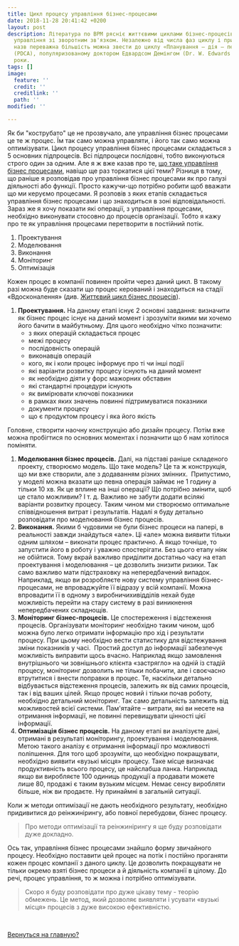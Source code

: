 ```yaml
---
title: Цикл процесу управління бізнес-процесами
date: 2018-11-28 20:41:42 +0200
layout: post
description: Література по BPM рясніє життєвими циклами бізнес-процесів, що описують
  управління зі зворотним зв'язком. Незалежно від числа фаз циклу і привласнених їм
  назв переважна більшість можна звести до циклу «Планування – дія – перевірка – коригування»
  (PDCA), популяризованому доктором Едвардсом Демінгом (Dr. W. Edwards Deming) у 1950-ті
  роки.
tags: []
image:
  feature: ''
  credit: ''
  creditlink: ''
  path: ''
modified: ''

---
```

Як би "кострубато" це не прозвучало, але управління бізнес процесами це те ж процес. Їм так само можна управляти, і його так само можна оптимізувати. Цикл процесу управління бізнес процесами складається з 5 основних підпроцесів. Всі підпроцеси послідовні, тобто виконуються строго один за одним. Але я ж вже казав про те, [що таке управління бізнес процесами][1], навіщо ще раз торкатися цієї теми? Різниця в тому, що раніше я розповідав про управління бізнес процесами як про галузі діяльності або функції. Просто кажучи-що потрібно робити щоб вважати що ми керуємо процесами. Я розповів з яких етапів складається управління бізнес процесами і що знаходиться в зоні відповідальності. Зараз же я хочу показати які операції, з управління процесами, необхідно виконувати стосовно до процесів організації. Тобто я кажу про те як управління процесами перетворити в постійний потік.

1. Проектування
2. Моделювання
3. Виконання
4. Моніторинг
5. Оптимізація

Кожен процес в компанії повинен пройти через даний цикл. В такому разі можна буде сказати що процес керований і знаходиться на стадії «Вдосконалення» (див. [Життєвий цикл бізнес процесів][2]).

1. **Проектування.** На даному етапі існує 2 основні завдання: визначити як бізнес процес існує на даний момент і зрозуміти якими ми хочемо його бачити в майбутньому. Для цього необхідно чітко позначити:
    * з яких операцій складається процес
    * межі процесу
    * послідовність операцій
    * виконавців операцій
    * кого, як і коли процес інформує про ті чи інші події
    * які варіанти розвитку процесу існують на даний момент
    * як необхідно діяти у форс мажорних обставин
    * які стандартні процедури існують
    * як вимірювати ключові показники
    * в рамках яких значень повинні підтримуватися показники
    * документи процесу
    * що є продуктом процесу і яка його якість

Головне, створити наочну конструкцію або дизайн процесу. Потім вже можна пробігтися по основних моментах і позначити що б нам хотілося поміняти.

1. **Моделювання бізнес процесів.** Далі, на підставі раніше складеного проекту, створюємо модель. Що таке модель? Це та ж конструкція, що ми вже створили, але з додаванням різних змінних.  Припустимо, у моделі можна вказати що певна операція займає не 1 годину а тільки 10 хв. Як це вплине на інші операції? Що потрібно змінити, щоб це стало можливим? І т. д. Важливо не забути додати всілякі варіанти розвитку процесу. Таким чином ми створюємо оптимальне співвідношення витрат і результатів. Надалі я буду детально розповідати про моделювання бізнес процесів.
2. **Виконання.** Якими б чудовими не були бізнес процеси на папері, в реальності завжди знайдуться «але». Ці «але» можна виявити тільки одним шляхом – виконати процес практично. А якщо точніше, то запустити його в роботу і уважно спостерігати. Без цього етапу ніяк не обійтися. Тому вкрай важливо приділити достатньо часу на етап проектування і моделювання – це дозволить знизити ризики. Так само важливо мати підстраховку на непередбачений випадок. Наприклад, якщо ви розробляєте нову систему управління бізнес-процесами, не впроваджуйте її відразу у всій компанії. Можна впровадити її в одному з виробничихивідділів нехай буде можливість перейти на стару систему в разі виникнення непередбачених складнощів.
3. **Моніторинг бізнес-процесів.** Це спостереження і відстеження процесів. Організувати моніторинг необхідно таким чином, щоб можна було легко отримати інформацію про хід і результати процесу. При цьому необхідно вести статистику для відстежування зміни показників у часі.  Простий доступ до інформації забезпечує можливість виправити щось вчасно. Наприклад якщо замовлення внутрішнього чи зовнішнього клієнта «застрягло» на одній із стадій процесу, моніторинг дозволить не тільки побачити, але і своєчасно втрутитися і внести поправки в процес. Те, наскільки детально відбувається відстеження процесів, залежить як від самих процесів, так і від ваших цілей. Якщо процес новий і тільки почав роботу, необхідно детальний моніторинг. Так само детальність залежить від можливостей всієї системи. Пам'ятайте – витрати, які ви несете на отримання інформації, не повинні перевищувати цінності цієї інформації.
4. **Оптимізація бізнес процесів.** На даному етапі ви аналізуєте дані, отримані в результаті моніторингу, проектування і моделювання. Метою такого аналізу є отримання інформації про можливості поліпшення. Для того щоб зрозуміти, що необхідно покращувати, необхідно виявити «вузькі місця» процесу. Таке місце визначає продуктивність всього процесу, це найслабша ланка. Наприклад якщо ви виробляєте 100 одиниць продукції а продавати можете лише 80, продажі є таким вузьким місцем. Немає сенсу виробляти більше, ніж ви продаєте. Ну принаймні в загальній ситуації.

Коли ж методи оптимізації не дають необхідного результату, необхідно придивитися до реінжинірингу, або повної перебудови, бізнес процесу.

> Про методи оптимізації та реінжинірингу я ще буду розповідати дуже докладно.

Ось так, управління бізнес процесами знайшло форму звичайного процесу. Необхідно поставити цей процес на потік і постійно проганяти кожен процес компанії з даного циклу. Це дозволить покращувати не тільки окремо взяті бізнес процеси а й діяльність компанії в цілому. До речі, процес управління, то ж можна і потрібно оптимізувати.

> Скоро я буду розповідати про дуже цікаву тему - теорію обмежень. Це метод, який дозволяє виявляти і усувати «вузькі місця» процесів з дуже високою ефективністю.

 

[Вернуться на главную?][3]

[1]: http://rzbpm.ru/knowledge/upravlenie-biznes-processami-eto.html "Управление бизнес процессами это …"
[2]: http://rzbpm.ru/knowledge/zhiznennyj-cikl-biznes-processov-kompanii.html "Жизненный цикл бизнес процессов компании"
[3]: https://vokov.treba.tk